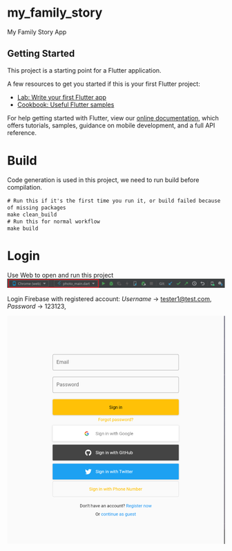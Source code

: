 # my_family_story

My Family Story App

## Getting Started

This project is a starting point for a Flutter application.

A few resources to get you started if this is your first Flutter project:

- [Lab: Write your first Flutter app](https://flutter.dev/docs/get-started/codelab)
- [Cookbook: Useful Flutter samples](https://flutter.dev/docs/cookbook)

For help getting started with Flutter, view our
[online documentation](https://flutter.dev/docs), which offers tutorials,
samples, guidance on mobile development, and a full API reference.

# Build
Code generation is used in this project, we need to run build before compilation.  
```
# Run this if it's the first time you run it, or build failed because of missing packages
make clean_build
# Run this for normal workflow
make build
```

# Login 
Use Web to open and run this project
![web_run](assets/web_run.png)

Login Firebase with registered account: *Username* -> tester1@test.com, *Password* -> 123123,

![web_run](./assets/login.png)

